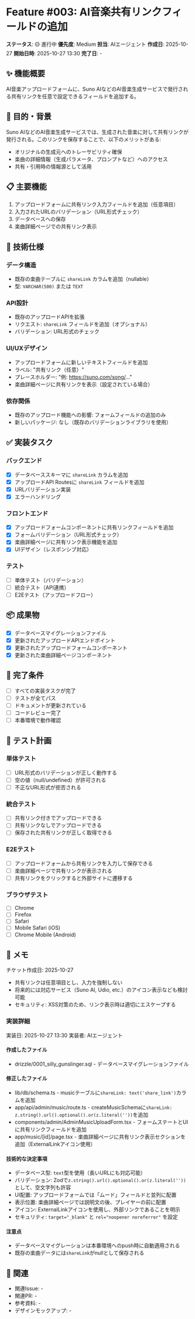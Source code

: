 # Feature #003: AI音楽共有リンクフィールドの追加

**ステータス**: 🟡 進行中
**優先度**: Medium
**担当**: AIエージェント
**作成日**: 2025-10-27
**開始日時**: 2025-10-27 13:30
**完了日**: -

## ✨ 機能概要

AI音楽アップロードフォームに、Suno AIなどのAI音楽生成サービスで発行される共有リンクを任意で設定できるフィールドを追加する。

## 🎯 目的・背景

Suno AIなどのAI音楽生成サービスでは、生成された音楽に対して共有リンクが発行される。このリンクを保存することで、以下のメリットがある:
- オリジナルの生成元へのトレーサビリティ確保
- 楽曲の詳細情報（生成パラメータ、プロンプトなど）へのアクセス
- 共有・引用時の情報源として活用

## 📋 主要機能

1. アップロードフォームに共有リンク入力フィールドを追加（任意項目）
2. 入力されたURLのバリデーション（URL形式チェック）
3. データベースへの保存
4. 楽曲詳細ページでの共有リンク表示

## 🔧 技術仕様

### データ構造
- 既存の楽曲テーブルに `shareLink` カラムを追加（nullable）
- 型: `VARCHAR(500)` または `TEXT`

### API設計
- 既存のアップロードAPIを拡張
- リクエスト: `shareLink` フィールドを追加（オプショナル）
- バリデーション: URL形式のチェック

### UI/UXデザイン
- アップロードフォームに新しいテキストフィールドを追加
- ラベル: "共有リンク（任意）"
- プレースホルダー: "例: https://suno.com/song/..."
- 楽曲詳細ページに共有リンクを表示（設定されている場合）

### 依存関係
- 既存のアップロード機能への影響: フォームフィールドの追加のみ
- 新しいパッケージ: なし（既存のバリデーションライブラリを使用）

## ✅ 実装タスク

### バックエンド
- [x] データベーススキーマに `shareLink` カラムを追加
- [x] アップロードAPI Routesに `shareLink` フィールドを追加
- [x] URLバリデーション実装
- [x] エラーハンドリング

### フロントエンド
- [x] アップロードフォームコンポーネントに共有リンクフィールドを追加
- [x] フォームバリデーション（URL形式チェック）
- [x] 楽曲詳細ページに共有リンク表示機能を追加
- [x] UIデザイン（レスポンシブ対応）

### テスト
- [ ] 単体テスト（バリデーション）
- [ ] 統合テスト（API連携）
- [ ] E2Eテスト（アップロードフロー）

## 📦 成果物

- [x] データベースマイグレーションファイル
- [x] 更新されたアップロードAPIエンドポイント
- [x] 更新されたアップロードフォームコンポーネント
- [x] 更新された楽曲詳細ページコンポーネント

## 🎯 完了条件

- [ ] すべての実装タスクが完了
- [ ] テストが全てパス
- [ ] ドキュメントが更新されている
- [ ] コードレビュー完了
- [ ] 本番環境で動作確認

## 🧪 テスト計画

### 単体テスト
- [ ] URL形式のバリデーションが正しく動作する
- [ ] 空の値（null/undefined）が許可される
- [ ] 不正なURL形式が拒否される

### 統合テスト
- [ ] 共有リンク付きでアップロードできる
- [ ] 共有リンクなしでアップロードできる
- [ ] 保存された共有リンクが正しく取得できる

### E2Eテスト
- [ ] アップロードフォームから共有リンクを入力して保存できる
- [ ] 楽曲詳細ページで共有リンクが表示される
- [ ] 共有リンクをクリックすると外部サイトに遷移する

### ブラウザテスト
- [ ] Chrome
- [ ] Firefox
- [ ] Safari
- [ ] Mobile Safari (iOS)
- [ ] Chrome Mobile (Android)

## 📝 メモ

チケット作成日: 2025-10-27

- 共有リンクは任意項目とし、入力を強制しない
- 将来的には対応サービス（Suno AI, Udio, etc.）のアイコン表示なども検討可能
- セキュリティ: XSS対策のため、リンク表示時は適切にエスケープする

### 実装詳細
実装日: 2025-10-27 13:30
実装者: AIエージェント

#### 作成したファイル
- drizzle/0001_silly_gunslinger.sql - データベースマイグレーションファイル

#### 修正したファイル
- lib/db/schema.ts - musicテーブルに`shareLink: text('share_link')`カラムを追加
- app/api/admin/music/route.ts - createMusicSchemaに`shareLink: z.string().url().optional().or(z.literal(''))`を追加
- components/admin/AdminMusicUploadForm.tsx - フォームステートとUIに共有リンクフィールドを追加
- app/music/[id]/page.tsx - 楽曲詳細ページに共有リンク表示セクションを追加（ExternalLinkアイコン使用）

#### 技術的な決定事項
- データベース型: `text`型を使用（長いURLにも対応可能）
- バリデーション: Zodで`z.string().url().optional().or(z.literal(''))`として、空文字列も許容
- UI配置: アップロードフォームでは「ムード」フィールドと並列に配置
- 表示位置: 楽曲詳細ページでは説明文の後、プレイヤーの前に配置
- アイコン: ExternalLinkアイコンを使用し、外部リンクであることを明示
- セキュリティ: `target="_blank"` と `rel="noopener noreferrer"` を設定

#### 注意点
- データベースマイグレーションは本番環境へのpush時に自動適用される
- 既存の楽曲データには`shareLink`がnullとして保存される

## 🔗 関連

- 関連Issue: -
- 関連PR: -
- 参考資料: -
- デザインモックアップ: -
